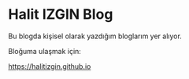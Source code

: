 # Halit IZGIN Blog

Bu blogda kişisel olarak yazdığım bloglarım yer alıyor.

Bloğuma ulaşmak için:

https://halitizgin.github.io